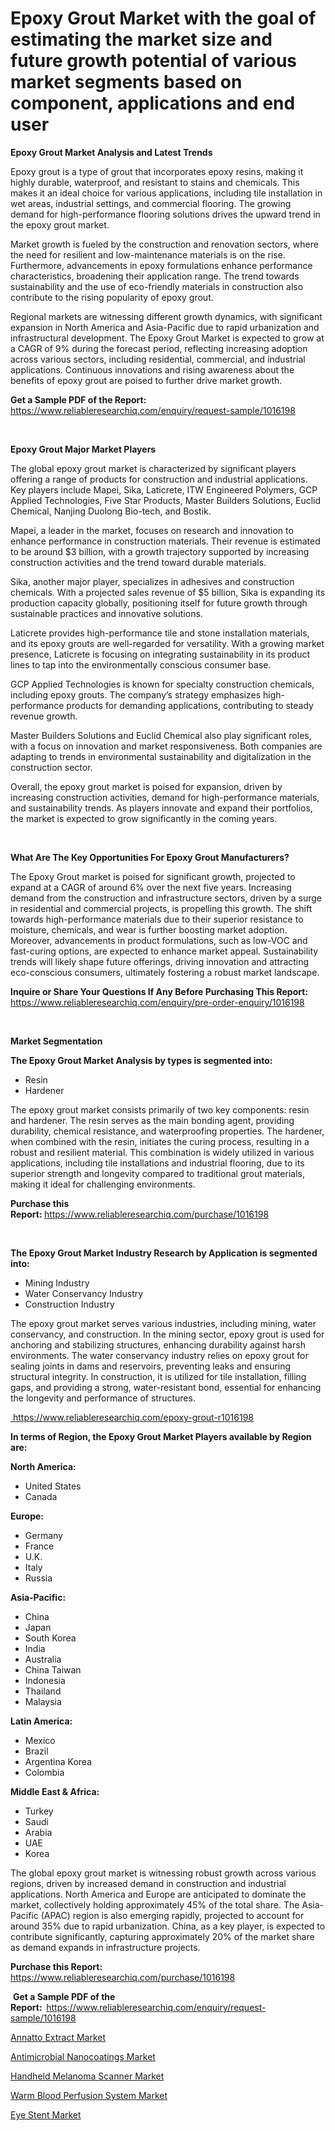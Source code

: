 <p><h1>Epoxy Grout Market with the goal of estimating the market size and future growth potential of various market segments based on component, applications and end user</h1></p><p><strong>Epoxy Grout Market Analysis and Latest Trends</strong></p>
<p><p>Epoxy grout is a type of grout that incorporates epoxy resins, making it highly durable, waterproof, and resistant to stains and chemicals. This makes it an ideal choice for various applications, including tile installation in wet areas, industrial settings, and commercial flooring. The growing demand for high-performance flooring solutions drives the upward trend in the epoxy grout market. </p><p>Market growth is fueled by the construction and renovation sectors, where the need for resilient and low-maintenance materials is on the rise. Furthermore, advancements in epoxy formulations enhance performance characteristics, broadening their application range. The trend towards sustainability and the use of eco-friendly materials in construction also contribute to the rising popularity of epoxy grout.</p><p>Regional markets are witnessing different growth dynamics, with significant expansion in North America and Asia-Pacific due to rapid urbanization and infrastructural development. The Epoxy Grout Market is expected to grow at a CAGR of 9% during the forecast period, reflecting increasing adoption across various sectors, including residential, commercial, and industrial applications. Continuous innovations and rising awareness about the benefits of epoxy grout are poised to further drive market growth.</p></p>
<p><strong>Get a Sample PDF of the Report:&nbsp;</strong> <a href="https://www.reliableresearchiq.com/enquiry/request-sample/1016198?utm_campaign=103&utm_medium=2&utm_source=Github&utm_content=ia&utm_term=07112024&utm_id=epoxy-grout">https://www.reliableresearchiq.com/enquiry/request-sample/1016198</a></p>
<p>&nbsp;</p>
<p><strong>Epoxy Grout Major Market Players</strong></p>
<p><p>The global epoxy grout market is characterized by significant players offering a range of products for construction and industrial applications. Key players include Mapei, Sika, Laticrete, ITW Engineered Polymers, GCP Applied Technologies, Five Star Products, Master Builders Solutions, Euclid Chemical, Nanjing Duolong Bio-tech, and Bostik.</p><p>Mapei, a leader in the market, focuses on research and innovation to enhance performance in construction materials. Their revenue is estimated to be around $3 billion, with a growth trajectory supported by increasing construction activities and the trend toward durable materials.</p><p>Sika, another major player, specializes in adhesives and construction chemicals. With a projected sales revenue of $5 billion, Sika is expanding its production capacity globally, positioning itself for future growth through sustainable practices and innovative solutions.</p><p>Laticrete provides high-performance tile and stone installation materials, and its epoxy grouts are well-regarded for versatility. With a growing market presence, Laticrete is focusing on integrating sustainability in its product lines to tap into the environmentally conscious consumer base.</p><p>GCP Applied Technologies is known for specialty construction chemicals, including epoxy grouts. The company’s strategy emphasizes high-performance products for demanding applications, contributing to steady revenue growth.</p><p>Master Builders Solutions and Euclid Chemical also play significant roles, with a focus on innovation and market responsiveness. Both companies are adapting to trends in environmental sustainability and digitalization in the construction sector.</p><p>Overall, the epoxy grout market is poised for expansion, driven by increasing construction activities, demand for high-performance materials, and sustainability trends. As players innovate and expand their portfolios, the market is expected to grow significantly in the coming years.</p></p>
<p>&nbsp;</p>
<p><strong>What Are The Key Opportunities For Epoxy Grout Manufacturers?</strong></p>
<p><p>The Epoxy Grout market is poised for significant growth, projected to expand at a CAGR of around 6% over the next five years. Increasing demand from the construction and infrastructure sectors, driven by a surge in residential and commercial projects, is propelling this growth. The shift towards high-performance materials due to their superior resistance to moisture, chemicals, and wear is further boosting market adoption. Moreover, advancements in product formulations, such as low-VOC and fast-curing options, are expected to enhance market appeal. Sustainability trends will likely shape future offerings, driving innovation and attracting eco-conscious consumers, ultimately fostering a robust market landscape.</p></p>
<p><strong>Inquire or Share Your Questions If Any Before Purchasing This Report:</strong> <a href="https://www.reliableresearchiq.com/enquiry/pre-order-enquiry/1016198?utm_campaign=103&utm_medium=2&utm_source=Github&utm_content=ia&utm_term=07112024&utm_id=epoxy-grout">https://www.reliableresearchiq.com/enquiry/pre-order-enquiry/1016198</a></p>
<p>&nbsp;</p>
<p><strong>Market Segmentation</strong></p>
<p><strong>The Epoxy Grout Market Analysis by types is segmented into:</strong></p>
<p><ul><li>Resin</li><li>Hardener</li></ul></p>
<p><p>The epoxy grout market consists primarily of two key components: resin and hardener. The resin serves as the main bonding agent, providing durability, chemical resistance, and waterproofing properties. The hardener, when combined with the resin, initiates the curing process, resulting in a robust and resilient material. This combination is widely utilized in various applications, including tile installations and industrial flooring, due to its superior strength and longevity compared to traditional grout materials, making it ideal for challenging environments.</p></p>
<p><strong>Purchase this Report:&nbsp;</strong><a href="https://www.reliableresearchiq.com/purchase/1016198?utm_campaign=103&utm_medium=2&utm_source=Github&utm_content=ia&utm_term=07112024&utm_id=epoxy-grout">https://www.reliableresearchiq.com/purchase/1016198</a></p>
<p>&nbsp;</p>
<p><strong>The Epoxy Grout Market Industry Research by Application is segmented into:</strong></p>
<p><ul><li>Mining Industry</li><li>Water Conservancy Industry</li><li>Construction Industry</li></ul></p>
<p><p>The epoxy grout market serves various industries, including mining, water conservancy, and construction. In the mining sector, epoxy grout is used for anchoring and stabilizing structures, enhancing durability against harsh environments. The water conservancy industry relies on epoxy grout for sealing joints in dams and reservoirs, preventing leaks and ensuring structural integrity. In construction, it is utilized for tile installation, filling gaps, and providing a strong, water-resistant bond, essential for enhancing the longevity and performance of structures.</p></p>
<p><a href="https://www.reliableresearchiq.com/epoxy-grout-r1016198?utm_campaign=103&utm_medium=2&utm_source=Github&utm_content=ia&utm_term=07112024&utm_id=epoxy-grout">&nbsp;https://www.reliableresearchiq.com/epoxy-grout-r1016198</a></p>
<p><strong>In terms of Region, the Epoxy Grout Market Players available by Region are:</strong></p>
<p>
    <p> <strong> North America: </strong>
        <ul>
            <li>United States</li>
            <li>Canada</li>
        </ul>
        </p> 
    <p> <strong> Europe: </strong>
        <ul>
            <li>Germany</li>
            <li>France</li>
            <li>U.K.</li>
            <li>Italy</li>
            <li>Russia</li>
        </ul>
        </p> 
    <p> <strong> Asia-Pacific: </strong>
        <ul>
            <li>China</li>
            <li>Japan</li>
            <li>South Korea</li>
            <li>India</li>
            <li>Australia</li>
            <li>China Taiwan</li>
            <li>Indonesia</li>
            <li>Thailand</li>
            <li>Malaysia</li>
        </ul>
        </p> 
    <p> <strong> Latin America: </strong>
        <ul>
            <li>Mexico</li>
            <li>Brazil</li>
            <li>Argentina Korea</li>
            <li>Colombia</li>
        </ul>
        </p> 
    <p> <strong> Middle East & Africa: </strong>
        <ul>
            <li>Turkey</li>
            <li>Saudi</li>
            <li>Arabia</li>
            <li>UAE</li>
            <li>Korea</li>
        </ul>
    </p>
    </p>
<p><p>The global epoxy grout market is witnessing robust growth across various regions, driven by increased demand in construction and industrial applications. North America and Europe are anticipated to dominate the market, collectively holding approximately 45% of the total share. The Asia-Pacific (APAC) region is also emerging rapidly, projected to account for around 35% due to rapid urbanization. China, as a key player, is expected to contribute significantly, capturing approximately 20% of the market share as demand expands in infrastructure projects.</p></p>
<p><strong>Purchase this Report: </strong><a href="https://www.reliableresearchiq.com/purchase/1016198?utm_campaign=103&utm_medium=2&utm_source=Github&utm_content=ia&utm_term=07112024&utm_id=epoxy-grout">https://www.reliableresearchiq.com/purchase/1016198</a></p>
<p>&nbsp;<strong>Get a Sample PDF of the Report:&nbsp;&nbsp;</strong><a href="https://www.reliableresearchiq.com/enquiry/request-sample/1016198?utm_campaign=103&utm_medium=2&utm_source=Github&utm_content=ia&utm_term=07112024&utm_id=epoxy-grout">https://www.reliableresearchiq.com/enquiry/request-sample/1016198</a></p>
<p><strong></strong></p>
<p><p><a href="https://github.com/diedrer4btm/Market-Research-Report-List-1/blob/main/annatto-extract-market.md?utm_campaign=103&utm_medium=2&utm_source=Github&utm_content=ia&utm_term=07112024&utm_id=epoxy-grout">Annatto Extract Market</a></p><p><a href="https://github.com/brookiqhurne/Market-Research-Report-List-1/blob/main/antimicrobial-nanocoatings-market.md?utm_campaign=103&utm_medium=2&utm_source=Github&utm_content=ia&utm_term=07112024&utm_id=epoxy-grout">Antimicrobial Nanocoatings Market</a></p><p><a href="https://issuu.com/reportprime-2/docs/handheld-melanoma-scanner-market-si_00d45493e3eaaf?utm_campaign=103&utm_medium=2&utm_source=Github&utm_content=ia&utm_term=07112024&utm_id=epoxy-grout">Handheld Melanoma Scanner Market</a></p><p><a href="https://issuu.com/reportprime-2/docs/warm-blood-perfusion-system-market-_161da540a023fe?utm_campaign=103&utm_medium=2&utm_source=Github&utm_content=ia&utm_term=07112024&utm_id=epoxy-grout">Warm Blood Perfusion System Market</a></p><p><a href="https://issuu.com/reportprime-2/docs/eye-stent-market-size-2030.pptx_fe8cc0f6962d64?utm_campaign=103&utm_medium=2&utm_source=Github&utm_content=ia&utm_term=07112024&utm_id=epoxy-grout">Eye Stent Market</a></p></p>